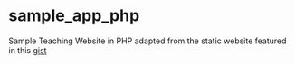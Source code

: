 sample_app_php
==============

Sample Teaching Website in PHP adapted from the static website featured in this [gist](https://gist.github.com/yicui/4597504)
